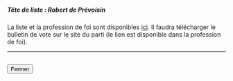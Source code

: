 ##### Tête de liste : Robert de Prévoisin

La liste et la profession de foi sont disponibles [ici](https://programme-candidats.interieur.gouv.fr/elections/1/listes/2). Il faudra télécharger le bulletin de vote sur le site du parti (le lien est disponible dans la profession de foi).

<hr>
<h2><button class="btn btn-default btn-sm" onclick="royaleclose()">Fermer</button></h2>